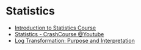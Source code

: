 # Statistics
* [Introduction to Statistics Course](https://www.statology.org/course-register/)
* [Statistics - CrashCourse @Youtube](https://www.youtube.com/watch?v=zouPoc49xbk&list=PL8dPuuaLjXtNM_Y-bUAhblSAdWRnmBUcr) 
* [Log Transformation: Purpose and Interpretation](https://medium.com/@kyawsawhtoon/log-transformation-purpose-and-interpretation-9444b4b049c9)